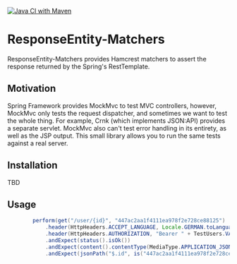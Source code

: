 [![Java CI with Maven](https://github.com/ferderer/response-entity-matchers/actions/workflows/maven.yml/badge.svg)](https://github.com/ferderer/response-entity-matchers/actions/workflows/maven.yml)

# ResponseEntity-Matchers
ResponseEntity-Matchers provides Hamcrest matchers to assert the response returned by the Spring's RestTemplate.

## Motivation
Spring Framework provides MockMvc to test MVC controllers, however, MockMvc only tests the request dispatcher, and sometimes we want to test the whole thing. For example, Crnk (which implements JSON:API) provides a separate servlet. MockMvc also can't test error handling in its entirety, as well as the JSP output. This small library allows you to run the same tests against a real server.

## Installation
TBD

## Usage
```java
        perform(get("/user/{id}", "447ac2aa1f4111ea978f2e728ce88125")
            .header(HttpHeaders.ACCEPT_LANGUAGE, Locale.GERMAN.toLanguageTag())
            .header(HttpHeaders.AUTHORIZATION, "Bearer " + TestUsers.VADIM))
            .andExpect(status().isOk())
            .andExpect(content().contentType(MediaType.APPLICATION_JSON))
            .andExpect(jsonPath("$.id", is("447ac2aa1f4111ea978f2e728ce88125")));
```
